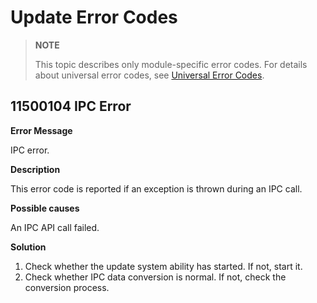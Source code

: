 # Update Error Codes

> **NOTE**
>
> This topic describes only module-specific error codes. For details about universal error codes, see [Universal Error Codes](../errorcode-universal.md).

## 11500104 IPC Error

**Error Message**

IPC error.

**Description**

This error code is reported if an exception is thrown during an IPC call.

**Possible causes**

An IPC API call failed.

**Solution**

1. Check whether the update system ability has started. If not, start it.
2. Check whether IPC data conversion is normal. If not, check the conversion process.
